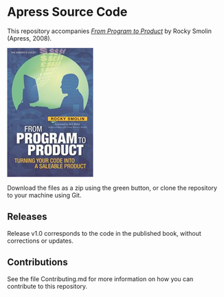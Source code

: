 # Apress Source Code

This repository accompanies [*From Program to Product*](http://www.apress.com/9781590599716) by Rocky Smolin (Apress, 2008).

![Cover image](9781590599716.jpg)

Download the files as a zip using the green button, or clone the repository to your machine using Git.

## Releases

Release v1.0 corresponds to the code in the published book, without corrections or updates.

## Contributions

See the file Contributing.md for more information on how you can contribute to this repository.
